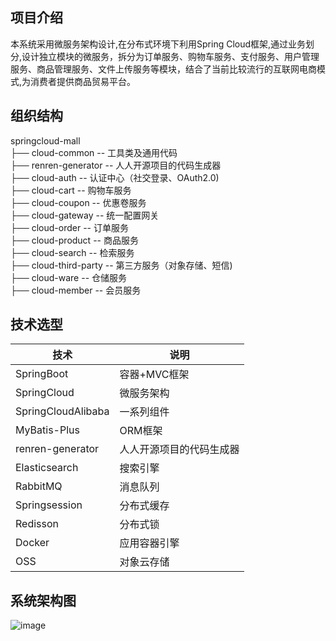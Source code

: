 ## 项目介绍
本系统采用微服务架构设计,在分布式环境下利用Spring Cloud框架,通过业务划分,设计独立模块的微服务，拆分为订单服务、购物车服务、支付服务、用户管理服务、商品管理服务、文件上传服务等模块，结合了当前比较流行的互联网电商模式,为消费者提供商品贸易平台。

## 组织结构
springcloud-mall  
├── cloud-common -- 工具类及通用代码  
├── renren-generator -- 人人开源项目的代码生成器  
├── cloud-auth -- 认证中心（社交登录、OAuth2.0)  
├── cloud-cart -- 购物车服务  
├── cloud-coupon -- 优惠卷服务  
├── cloud-gateway -- 统一配置网关  
├── cloud-order -- 订单服务  
├── cloud-product -- 商品服务  
├── cloud-search -- 检索服务  
├── cloud-third-party -- 第三方服务（对象存储、短信)  
├── cloud-ware -- 仓储服务  
├── cloud-member -- 会员服务  

## 技术选型
| 技术 | 说明 |
| --- | --- |
| SpringBoot | 容器+MVC框架 |
| SpringCloud | 微服务架构 |
| SpringCloudAlibaba | 一系列组件 |
| MyBatis-Plus | ORM框架 |
| renren-generator | 人人开源项目的代码生成器 |
| Elasticsearch | 搜索引擎 |
| RabbitMQ | 消息队列 |
| Springsession | 分布式缓存 |
| Redisson | 分布式锁 |
| Docker | 应用容器引擎 |
| OSS | 对象云存储 |

## 系统架构图
![image](https://github.com/shuiking/springcloud-mall/assets/86963048/143f0847-5430-4395-9dde-e9ba1b02d4c2)
